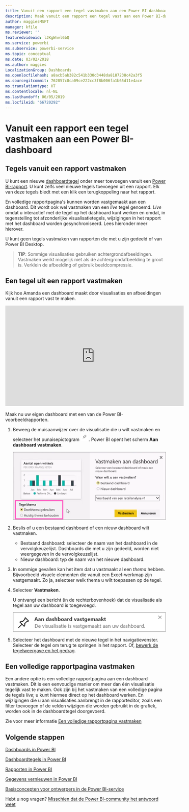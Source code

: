 ```yaml
---
title: Vanuit een rapport een tegel vastmaken aan een Power BI-dashboard
description: Maak vanuit een rapport een tegel vast aan een Power BI-dashboard.
author: maggiesMSFT
manager: kfile
ms.reviewer: ''
featuredvideoid: lJKgWnvl6bQ
ms.service: powerbi
ms.subservice: powerbi-service
ms.topic: conceptual
ms.date: 03/02/2018
ms.author: maggies
LocalizationGroup: Dashboards
ms.openlocfilehash: a8acb5ab382c541b330d3448da8187238c42a3f5
ms.sourcegitcommit: 762857c8ca09ce222cc3f8b006fa1b65d11e4ace
ms.translationtype: HT
ms.contentlocale: nl-NL
ms.lasthandoff: 06/05/2019
ms.locfileid: "66720292"
---
```

# <a name="pin-a-tile-to-a-power-bi-dashboard-from-a-report"></a>Vanuit een rapport een tegel vastmaken aan een Power BI-dashboard
## <a name="pinning-tiles-from-a-report"></a>Tegels vanuit een rapport vastmaken
U kunt een nieuwe [dashboardtegel](consumer/end-user-tiles.md) onder meer toevoegen vanuit een [Power BI-rapport](consumer/end-user-reports.md). U kunt zelfs veel nieuwe tegels toevoegen uit een rapport.  Elk van deze tegels biedt met een klik een terugkoppeling naar het rapport.

En volledige rapportpagina's kunnen worden vastgemaakt aan een dashboard.  Dit wordt ook wel vastmaken van een *live* tegel genoemd.  *Live* omdat u interactief met de tegel op het dashboard kunt werken en omdat, in tegenstelling tot afzonderlijke visualisatietegels, wijzigingen in het rapport met het dashboard worden gesynchroniseerd. Lees hieronder meer hierover.

U kunt geen tegels vastmaken van rapporten die met u zijn gedeeld of van Power BI Desktop. 

> **TIP**: Sommige visualisaties gebruiken achtergrondafbeeldingen. Vastmaken werkt mogelijk niet als de achtergrondafbeelding te groot is.  Verklein de afbeelding of gebruik beeldcompressie.  
> 
> 

## <a name="pin-a-tile-from-a-report"></a>Een tegel uit een rapport vastmaken
Kijk hoe Amanda een dashboard maakt door visualisaties en afbeeldingen vanuit een rapport vast te maken.

<iframe width="560" height="315" src="https://www.youtube.com/embed/lJKgWnvl6bQ" frameborder="0" allowfullscreen></iframe>

Maak nu uw eigen dashboard met een van de Power BI-voorbeeldrapporten.

1. Beweeg de muisaanwijzer over de visualisatie die u wilt vastmaken en selecteer het punaisepictogram ![](media/service-dashboard-pin-tile-from-report/pbi_pintile_small.png). Power BI opent het scherm **Aan dashboard vastmaken**.
   
     ![Venster Aan dashboard vastmaken](media/service-dashboard-pin-tile-from-report/pbi_themes2.png)
2. Beslis of u een bestaand dashboard of een nieuw dashboard wilt vastmaken.
   
   * Bestaand dashboard: selecteer de naam van het dashboard in de vervolgkeuzelijst. Dashboards die met u zijn gedeeld, worden niet weergegeven in de vervolgkeuzelijst.
   * Nieuw dashboard: typ de naam van het nieuwe dashboard.
3. In sommige gevallen kan het item dat u vastmaakt al een *thema* hebben.  Bijvoorbeeld visuele elementen die vanuit een Excel-werkmap zijn vastgemaakt. Zo ja, selecteer welk thema u wilt toepassen op de tegel.
4. Selecteer **Vastmaken**.
   
   U ontvangt een bericht (in de rechterbovenhoek) dat de visualisatie als tegel aan uw dashboard is toegevoegd.
   
   ![Het bericht Geslaagd](media/service-dashboard-pin-tile-from-report/pinsuccess.png)
5. Selecteer het dashboard met de nieuwe tegel in het navigatievenster. Selecteer de tegel om terug te springen in het rapport. Of, [bewerk de tegelweergave en het gedrag](service-dashboard-edit-tile.md).

## <a name="pin-an-entire-report-page"></a>Een volledige rapportpagina vastmaken
Een andere optie is een volledige rapportpagina aan een dashboard vastmaken. Dit is een eenvoudige manier om meer dan één visualisatie tegelijk vast te maken.  Ook zijn bij het vastmaken van een volledige pagina de tegels *live*; u kunt hiermee direct op het dashboard werken. En wijzigingen die u aan visualisaties aanbrengt in de rapporteditor, zoals een filter toevoegen of de velden wijzigen die worden gebruikt in de grafiek, worden ook in de dashboardtegel doorgevoerd.  

Zie voor meer informatie [Een volledige rapportpagina vastmaken](service-dashboard-pin-live-tile-from-report.md)

## <a name="next-steps"></a>Volgende stappen
[Dashboards in Power BI](consumer/end-user-dashboards.md)

[Dashboardtegels in Power BI](consumer/end-user-tiles.md)

[Rapporten in Power BI](consumer/end-user-reports.md)

[Gegevens vernieuwen in Power BI](refresh-data.md)

[Basisconcepten voor ontwerpers in de Power BI-service](service-basic-concepts.md)

Hebt u nog vragen? [Misschien dat de Power BI-community het antwoord weet](http://community.powerbi.com/)

